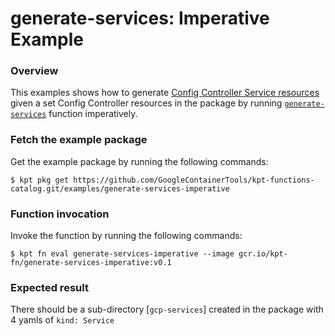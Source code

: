 # generate-services: Imperative Example

### Overview

This examples shows how to generate [Config Controller Service resources](https://cloud.google.com/config-connector/docs/reference/resource-docs/serviceusage/service) given a set Config Controller resources in the package by running [`generate-services`] function imperatively.

### Fetch the example package

Get the example package by running the following commands:

```shell
$ kpt pkg get https://github.com/GoogleContainerTools/kpt-functions-catalog.git/examples/generate-services-imperative
```

### Function invocation

Invoke the function by running the following commands:

```shell
$ kpt fn eval generate-services-imperative --image gcr.io/kpt-fn/generate-services-imperative:v0.1
```

### Expected result

There should be a sub-directory [`gcp-services`] created in the package with 4 yamls of `kind: Service`

[`generate-services`]: https://catalog.kpt.dev/generate-services/v0.1/
